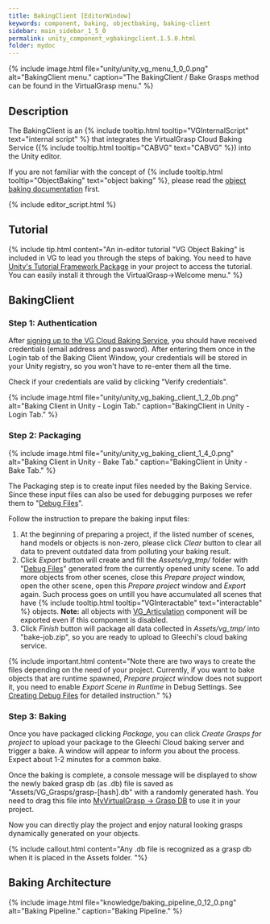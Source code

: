 ```yaml
---
title: BakingClient [EditorWindow]
keywords: component, baking, objectbaking, baking-client
sidebar: main_sidebar_1_5_0
permalink: unity_component_vgbakingclient.1.5.0.html
folder: mydoc
---
```


{% include image.html file="unity/unity_vg_menu_1_0_0.png" alt="BakingClient menu." caption="The BakingClient / Bake Grasps method can be found in the VirtualGrasp menu." %}

## Description

The BakingClient is an {% include tooltip.html tooltip="VGInternalScript" text="internal script" %} that integrates the VirtualGrasp Cloud Baking Service ({% include tooltip.html tooltip="CABVG" text="CABVG" %}) into the Unity editor. 

If you are not familiar with the concept of {% include tooltip.html tooltip="ObjectBaking" text="object baking" %}, please read the [object baking documentation](object_baking.1.5.0.html) first.

{% include editor_script.html %}

## Tutorial

{% include tip.html content="An in-editor tutorial \"VG Object Baking\" is included in VG to lead you through the steps of baking. You need to have [Unity's Tutorial Framework Package](https://docs.unity3d.com/Packages/com.unity.learn.iet-framework@3.1/manual/index.html) in your project to access the tutorial. You can easily install it through the VirtualGrasp->Welcome menu." %}

## BakingClient

<!--{% include warning.html content="CABVG is currently ongoing maintenance and an upgrade to version 2.0. It is therefore not available and the documentation below deprecated." %}-->

### Step 1: Authentication

After [signing up to the VG Cloud Baking Service](https://www.virtualgrasp.com/download), you should have received credentials (email address and password). After entering them once in the Login tab of the Baking Client Window, your credentials will be stored in your Unity registry, so you won't have to re-enter them all the time.

Check if your credentials are valid by clicking "Verify credentials".

{% include image.html file="unity/unity_vg_baking_client_1_2_0b.png" alt="Baking Client in Unity - Login Tab." caption="BakingClient in Unity - Login Tab." %}

### Step 2: Packaging

{% include image.html file="unity/unity_vg_baking_client_1_4_0.png" alt="Baking Client in Unity - Bake Tab." caption="BakingClient in Unity - Bake Tab." %}

The Packaging step is to create input files needed by the Baking Service. Since these input files can also be used for debugging purposes we refer them to "[Debug Files](debug_files.1.5.0.html#debug-files-content)". 

Follow the instruction to prepare the baking input files:
1. At the beginning of preparing a project, if the listed number of scenes, hand models or objects is non-zero, please click _Clear_ button to clear all data to prevent outdated data from polluting your baking result. 
2. Click _Export_ button will create and fill the _Assets/vg_tmp/_ folder with "[Debug Files](debug_files.1.5.0.html#debug-files-content)" generated from the currently opened unity scene. To add more objects from other scenes, close this _Prepare project_ window, open the other scene, open this _Prepare project_ window and _Export_ again. Such process goes on untill you have accumulated all scenes that have {% include tooltip.html tooltip="VGInteractable" text="interactable" %} objects. **Note:** all objects with [VG_Articulation](unity_component_vgarticulation.1.5.0.html) component will be exported even if this component is disabled.
3. Click _Finish_ button will package all data collected in _Assets/vg_tmp/_ into "bake-job.zip", so you are ready to upload to Gleechi's cloud baking service. 

{% include important.html content="Note there are two ways to create the files depending on the need of your project. Currently, if you want to bake objects that are runtime spawned, _Prepare project_ window does not support it, you need to enable _Export Scene in Runtime_ in Debug Settings. See [Creating Debug Files](debug_files.1.5.0.html#creating-debug-files) for detailed instruction." %}

### Step 3: Baking

Once you have packaged clicking _Package_, you can click _Create Grasps for project_ to upload your package to the Gleechi Cloud baking server and trigger a bake. 
A window will appear to inform you about the process. Expect about 1-2 minutes for a common bake. 

Once the baking is complete, a console message will be displayed to show the newly baked grasp db (as .db) file is saved as "Assets/VG_Grasps/grasp-[hash].db" with a randomly generated hash. You need to drag this file into [MyVirtualGrasp -> Grasp DB](unity_component_myvirtualgrasp.1.5.0.html#grasp-db) to use it in your project.

Now you can directly play the project and enjoy natural looking grasps dynamically generated on your objects.

{% include callout.html content="Any .db file is recognized as a grasp db when it is placed in the Assets folder. "%}

## Baking Architecture

{% include image.html file="knowledge/baking_pipeline_0_12_0.png" alt="Baking Pipeline." caption="Baking Pipeline." %}

